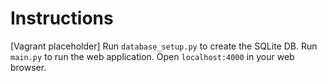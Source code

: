 # Instructions

[Vagrant placeholder]
Run `database_setup.py` to create the SQLite DB.
Run `main.py` to run the web application.
Open `localhost:4000` in your web browser.

